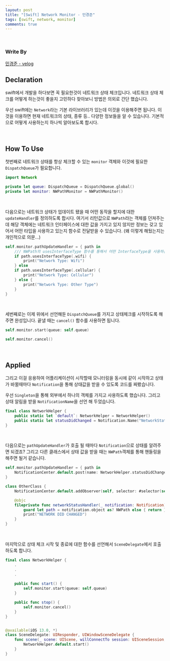 ```yaml
---
layout: post
title: "[Swift] Network Monitor - 민경준"
tags: [swift, network, monitor]
comments: true
---
```


<br/>

### Write By
[민경준 - velog](https://velog.io/@jxxnnee)


## Declaration
swift에서 개발을 하다보면 꼭 필요한것이 네트워크 상태 체크입니다. 네트워크 상태 체크를 어떻게 하는것이 좋을지 고민하다 찾아보니 방법은 의외로 간단 했습니다.

우선 swift에는 `Network`라는 기본 라이브러리가 있는데 이것을 이용해주면 됩니다. 이것을 이용하면 현재 네트워크의 상태, 종류 등.. 다양한 정보들을 알 수 있습니다. 기본적으로 어떻게 사용하는지 하나씩 알아보도록 합시다.

<br/>

## How To Use
첫번째로 네트워크 상태를 항상 체크할 수 있는 `monitor` 객체와 이것에 필요한 `DispatchQueue`가 필요합니다.

```swift
import Network

private let queue: DispatchQueue = DispatchQueue.global()
private let monitor: NWPathMonitor = NWPathMonitor()
```

<br/>

다음으로는 네트워크 상태가 업데이트 됐을 때 어떤 동작을 할지에 대한 `updateHandler`를 정의하도록 합시다.
여기서 리턴값으로 `NWPath`라는 객체를 던져주는데 해당 객체에는 네트워크 인터페이스에 대한 값을 가지고 있지 않지만 정보는 갖고 있어서 어떤 타입을 사용하고 있는지 함수로 전달받을 수 있습니다.
(왜 이렇게 해뒀는지는 개인적으로 의문...)
```swift
self.monitor.pathUpdateHandler = { path in
    /// NWPath의 usesInterfaceType 함수를 통해서 어떤 InterfaceType을 사용하는지 유추해야 한다.
    if path.usesInterfaceType(.wifi) {
        print("Network Type: Wifi")
    } else
    if path.usesInterfaceType(.cellular) {
        print("Network Type: Cellular")
    } else {
        print("Network Type: Other Type")
    }
}
```

<br/>

세번째로는 이제 위에서 선언해둔 `DispatchQueue`를 가지고 상태체크를 시작하도록 해주면 완성입니다.
끝낼 때는 `cancel()` 함수를 사용하면 됩니다.
```swift
self.monitor.start(queue: self.queue)

self.monitor.cancel()
```

<br/>


## Applied
그리고 이걸 응용하여 어플리케이션이 시작할때 모니터링을 동시에 같이 시작하고 상태가 바뀔때마다 `Notification`을 통해 상태값을 받을 수 있도록 코드를 짜봤습니다.

우선 `Singleton`을 통해 외부에서 하나의 객체를 가지고 사용하도록 했습니다. 그리고 상태 알림을 받을 `NotificationName`을 선언 해 두었습니다.

```swift
final class NetworkHelper {
    public static let `default`: NetworkHelper = NetworkHelper()
    public static let statusDidChanged = Notification.Name("NetworkStatusDidChanged")
}
```

<br/>

다음으로는 `pathUpdateHandler`가 호출 될 때마다 `Notification`으로 상태를 알려주면 되겠죠?
그리고 다른 클래스에서 상태 값을 받을 때는 `NWPath`객체를 통해 핸들링을 해주면 될거 같습니다.
```swift
self.monitor.pathUpdateHandler = { path in
    NotificationCenter.default.post(name: NetworkHelper.statusDidChanged, object: path)
}
```
```swift
class OtherClass {
    NotificationCenter.default.addObserver(self, selector: #selector(self.networkStatusHandler(_:)), name: NetworkHelper.statusDidChanged, object: nil)

    @objc
    fileprivate func networkStatusHandler(_ notification: Notification) {
        guard let path = notification.object as? NWPath else { return }
        print("NETWORK DID CHANGED")
    }
}

```

<br/>

마지막으로 상태 체크 시작 및 종료에 대한 함수를 선언해서 `SceneDelegate`에서 호출하도록 합니다.
```swift
final class NetworkHelper {
    .
    .
    .
    
    public func start() {
        self.monitor.start(queue: self.queue)
    }

    public func stop() {
        self.monitor.cancel()
    }
}


@available(iOS 13.0, *)
class SceneDelegate: UIResponder, UIWindowSceneDelegate {
    func scene(_ scene: UIScene, willConnectTo session: UISceneSession, options connectionOptions: UIScene.ConnectionOptions) {
        NetworkHelper.default.start()
    }
}
```

<br/>
<br/>

